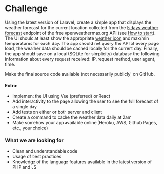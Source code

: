 # Challenge

Using the latest version of Laravel, create a simple app that displays the weather forecast for the current location collected from the
 [5 days weather forecast](https://openweathermap.org/forecast5) endpoint of the free openweathermap.org API 
 (see [How to start](https://openweathermap.org/appid)).
The UI should at least show the appropriate [weather icon](https://openweathermap.org/weather-conditions) and max/min
 temperatures for each day.
The app should not query the API at every page load, the weather data should be cached locally for the current day.
Finally, the app should save on a local (SQLite for simplicity) database the following information about every request
 received: IP, request method, user agent, time.

Make the final source code available (not necessarily publicly) on GitHub.

#### Extra:

- Implement the UI using Vue (preferred) or React
- Add interactivity to the page allowing the user to see the full forecast of a single day
- Add tests on either or both server and client
- Create a command to cache the weather data daily at 2am
- Make somehow your app available online (Heroku, AWS, Github Pages, etc., your choice)

### What we are looking for

- Clean and understandable code 
- Usage of best practices
- Knowledge of the language features available in the latest version of PHP and JS
